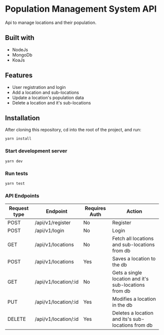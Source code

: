 # Population Management System API

Api to manage locations and their population.

## Built with
- NodeJs
- MongoDb
- KoaJs

## Features
- User registration and login
- Add a location and sub-locations
- Update a location's population data
- Delete a location and it's sub-locations

## Installation
After cloning this repository, cd into the root of the project, and run:
```
yarn install
```

### Start development server
```
yarn dev
```

### Run tests
```
yarn test
```

### API Endpoints

Request type | Endpoint              | Requires Auth | Action
-------------|-----------------------|---------------| ---------------------------------
POST         | /api/v1/register      | No           | Register
POST         | /api/v1/login         | No           | Login
GET          | /api/v1/locations     | No            | Fetch all locations and sub-locations from db
POST         | /api/v1/locations     | Yes           | Saves a location to the db
GET	         | /api/v1/location/:id  | No            | Gets a single location and it's sub-locations from db
PUT	         | /api/v1/location/:id  | Yes           | Modifies a location in the db
DELETE	     | /api/v1/location/:id  | Yes           | Deletes a location and its's sub-locations from db
